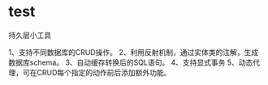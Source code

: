 test
====

持久层小工具

1、支持不同数据库的CRUD操作。
2、利用反射机制，通过实体类的注解，生成数据库schema。
3、自动缓存转换后的SQL语句。
4、支持显式事务
5、动态代理，可在CRUD每个指定的动作前后添加额外功能。

